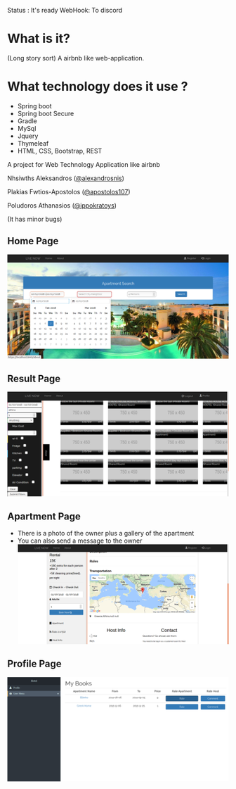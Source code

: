 Status : It's ready
WebHook: To discord

# What is it?
(Long story sort) A airbnb like web-application.

# What technology does it use ?
 - Spring boot
 - Spring boot Secure
 - Gradle
 - MySql
 - Jquery
 - Thymeleaf
 - HTML, CSS, Bootstrap, REST
 

A project for Web Technology Application like airbnb

Nhsiwths Aleksandros ([@alexandrosnis](https://github.com/alexandrosnis))

Plakias Fwtios-Apostolos ([@apostolos107](https://github.com/apostolos107))

Poludoros Athanasios ([@ippokratoys](https://github.com/ippokratoys))

(It has minor bugs)
## Home Page
![alt text](/Screenshots/ted_home.png)

## Result Page
![alt text](/Screenshots/ted_result.png)

## Apartment Page
 - There is a photo of the owner plus a gallery of the apartment
 - You can also send a message to the owner 
![alt text](/Screenshots/ted_hotel_page.png)

## Profile Page
![alt text](/Screenshots/ted_profile.png)
